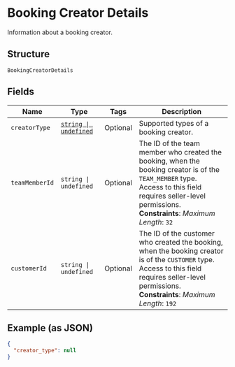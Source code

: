 
# Booking Creator Details

Information about a booking creator.

## Structure

`BookingCreatorDetails`

## Fields

| Name | Type | Tags | Description |
|  --- | --- | --- | --- |
| `creatorType` | [`string \| undefined`](../../doc/models/booking-creator-details-creator-type.md) | Optional | Supported types of a booking creator. |
| `teamMemberId` | `string \| undefined` | Optional | The ID of the team member who created the booking, when the booking creator is of the `TEAM_MEMBER` type.<br>Access to this field requires seller-level permissions.<br>**Constraints**: *Maximum Length*: `32` |
| `customerId` | `string \| undefined` | Optional | The ID of the customer who created the booking, when the booking creator is of the `CUSTOMER` type.<br>Access to this field requires seller-level permissions.<br>**Constraints**: *Maximum Length*: `192` |

## Example (as JSON)

```json
{
  "creator_type": null
}
```


